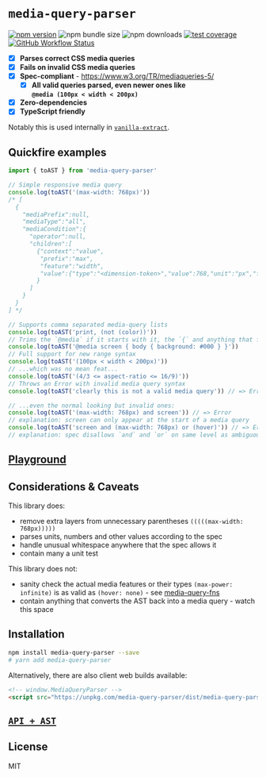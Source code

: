 # `media-query-parser`

[![npm version](https://img.shields.io/npm/v/media-query-parser.svg?style=flat-square)](https://www.npmjs.com/package/media-query-parser)
![npm bundle size](https://img.shields.io/bundlephobia/minzip/media-query-parser?style=flat-square)
![npm downloads](https://img.shields.io/npm/dw/media-query-parser?style=flat-square)
[![test coverage](https://img.shields.io/badge/dynamic/json?style=flat-square&color=brightgreen&label=coverage&query=%24.total.branches.pct&url=https%3A%2F%2Fraw.githubusercontent.com%2Ftbjgolden%2Fmedia-query-parser%2Fmain%2Fcoverage%2Fcoverage-summary.json)](https://www.npmjs.com/package/media-query-parser)
[![GitHub Workflow Status](https://img.shields.io/github/actions/workflow/status/tbjgolden/media-query-parser/release.yml?branch=main&style=flat-square)](https://github.com/tbjgolden/media-query-parser/actions?query=workflow%3ARelease)

- [x] **Parses correct CSS media queries**
- [x] **Fails on invalid CSS media queries**
- [x] **Spec-compliant** - https://www.w3.org/TR/mediaqueries-5/
  - [x] **All valid queries parsed, even newer ones like  
         `@media (100px < width < 200px)`**
- [x] **Zero-dependencies**
- [x] **TypeScript friendly**

Notably this is used internally in
[`vanilla-extract`](https://vanilla-extract.style/).

## Quickfire examples

```js
import { toAST } from 'media-query-parser'

// Simple responsive media query
console.log(toAST('(max-width: 768px)'))
/* [
  {
    "mediaPrefix":null,
    "mediaType":"all",
    "mediaCondition":{
      "operator":null,
      "children":[
        {"context":"value",
         "prefix":"max",
         "feature":"width",
         "value":{"type":"<dimension-token>","value":768,"unit":"px","flag":"number"}
        }
      ]
    }
  }
] */

// Supports comma separated media-query lists
console.log(toAST('print, (not (color))'))
// Trims the `@media` if it starts with it, the `{` and anything that follows
console.log(toAST('@media screen { body { background: #000 } }'))
// Full support for new range syntax
console.log(toAST('(100px < width < 200px)'))
// ...which was no mean feat...
console.log(toAST('(4/3 <= aspect-ratio <= 16/9)'))
// Throws an Error with invalid media query syntax
console.log(toAST('clearly this is not a valid media query')) // => Error

// ...even the normal looking but invalid ones:
console.log(toAST('(max-width: 768px) and screen')) // => Error
// explanation: screen can only appear at the start of a media query
console.log(toAST('screen and (max-width: 768px) or (hover)')) // => Error
// explanation: spec disallows `and` and `or` on same level as ambiguous
```

## [Playground](https://tbjgolden.github.io/media-query-parser/)

## Considerations & Caveats

This library does:

- remove extra layers from unnecessary parentheses `(((((max-width: 768px)))))`
- parses units, numbers and other values according to the spec
- handle unusual whitespace anywhere that the spec allows it
- contain many a unit test

This library does not:

- sanity check the actual media features or their types `(max-power: infinite)`
  is as valid as `(hover: none)` - see
  [media-query-fns](https://github.com/tbjgolden/media-query-fns)
- contain anything that converts the AST back into a media query - watch this
  space

## Installation

```sh
npm install media-query-parser --save
# yarn add media-query-parser
```

Alternatively, there are also client web builds available:

```html
<!-- window.MediaQueryParser -->
<script src="https://unpkg.com/media-query-parser/dist/media-query-parser.umd.js"></script>
```

## [`API + AST`](api)

## License

MIT

<!-- Original starter readme: https://github.com/tbjgolden/create-typescript-react-library -->
